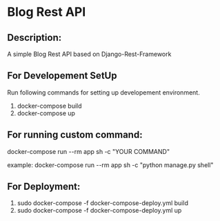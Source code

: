 # Blog Rest API

## Description:

A simple Blog Rest API based on Django-Rest-Framework

## For Developement SetUp

Run following commands for setting up developement environment.

1. docker-compose build
2. docker-compose up

## For running custom command:

docker-compose run --rm app sh -c "YOUR COMMAND"

example: docker-compose run --rm app sh -c "python manage.py shell"

## For Deployment:

1. sudo docker-compose -f docker-compose-deploy.yml build
2. sudo docker-compose -f docker-compose-deploy.yml up


